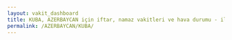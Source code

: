 ```yaml
---
layout: vakit_dashboard
title: KUBA, AZERBAYCAN için iftar, namaz vakitleri ve hava durumu - ilçe/eyalet seç
permalink: /AZERBAYCAN/KUBA/
---
```


<script type="text/javascript">
  var GLOBAL_COUNTRY = 'AZERBAYCAN';
  var GLOBAL_CITY = 'KUBA';
  var GLOBAL_STATE = '';
  var lat = 72;
  var lon = 21;
</script>
